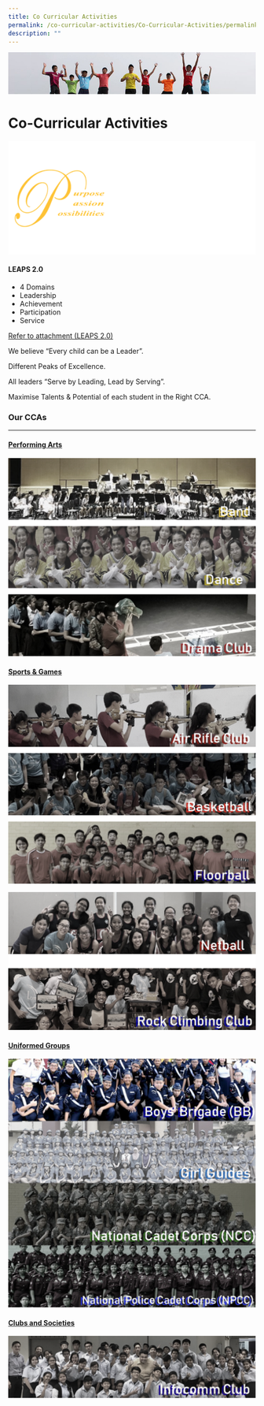 ```yaml
---
title: Co Curricular Activities
permalink: /co-curricular-activities/Co-Curricular-Activities/permalink/
description: ""
---
```

![](/images/Banner.jpg)

Co-Curricular Activities
========================

![](/images/CCA1.png)

#### LEAPS 2.0

*   4 Domains
*   Leadership
*   Achievement
*   Participation
*   Service


[Refer to attachment (LEAPS 2.0)](/files/leaps%202%200.pdf)


We believe “Every child can be a Leader”.

Different Peaks of Excellence.

All leaders “Serve by Leading, Lead by Serving”.

Maximise Talents & Potential of each student in the Right CCA.


### Our CCAs
--------

#### [Performing Arts](/co-curricular-activities/Performing-Arts/Performing-Arts/permalink/)

![](/images/Performingarts.png)

#### [Sports & Games](/co-curricular-activities/Sports-and-Games/Sports-and-Games/permalink/)

![](/images/Sportsandgames.png)

![](/images/Sports.png)

#### [Uniformed Groups](/co-curricular-activities/Uniformed-Groups/Uniformed-Groups/permalink/)

![](/images/UG.png)

#### [Clubs and Societies ](/co-curricular-activities/Clubs-and-Societies/Clubs-and-societies/permalink/)

![](/images/Clubs.png)
